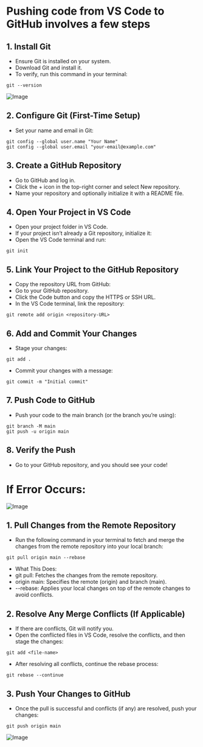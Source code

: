 # Pushing code from VS Code to GitHub involves a few steps
## 1. Install Git
* Ensure Git is installed on your system.
* Download Git and install it.
* To verify, run this command in your terminal:
```
git --version
```
![Image](https://github.com/user-attachments/assets/607d06e0-113b-4892-a497-0a38cbdf29d4)
## 2. Configure Git (First-Time Setup)
* Set your name and email in Git:
```
git config --global user.name "Your Name"
git config --global user.email "your-email@example.com"
```
## 3. Create a GitHub Repository
* Go to GitHub and log in.
* Click the + icon in the top-right corner and select New repository.
* Name your repository and optionally initialize it with a README file.
## 4. Open Your Project in VS Code
* Open your project folder in VS Code.
* If your project isn’t already a Git repository, initialize it:
* Open the VS Code terminal and run:
```
git init
```
## 5. Link Your Project to the GitHub Repository
* Copy the repository URL from GitHub:
* Go to your GitHub repository.
* Click the Code button and copy the HTTPS or SSH URL.
* In the VS Code terminal, link the repository:
```
git remote add origin <repository-URL>
```
## 6. Add and Commit Your Changes
* Stage your changes:
```
git add .
```
* Commit your changes with a message:
```
git commit -m "Initial commit"
```
## 7. Push Code to GitHub
* Push your code to the main branch (or the branch you’re using):
```
git branch -M main
git push -u origin main
```
## 8. Verify the Push
* Go to your GitHub repository, and you should see your code!

# If Error Occurs:
![Image](https://github.com/user-attachments/assets/32f0f29a-b3b9-4464-8c35-5226e04ac699)
## 1. Pull Changes from the Remote Repository
* Run the following command in your terminal to fetch and merge the changes from the remote repository into your local branch:

```
git pull origin main --rebase
```
* What This Does:
* git pull: Fetches the changes from the remote repository.
* origin main: Specifies the remote (origin) and branch (main).
* --rebase: Applies your local changes on top of the remote changes to avoid conflicts.
## 2. Resolve Any Merge Conflicts (If Applicable)
* If there are conflicts, Git will notify you.
* Open the conflicted files in VS Code, resolve the conflicts, and then stage the changes:
```
git add <file-name>
```
* After resolving all conflicts, continue the rebase process:
```
git rebase --continue
```
## 3. Push Your Changes to GitHub
* Once the pull is successful and conflicts (if any) are resolved, push your changes:

```
git push origin main
```


![Image](https://github.com/user-attachments/assets/d0e7ca72-6f0d-4f7e-96c2-946d1bd8d6ae)
